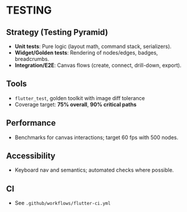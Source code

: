 # TESTING

## Strategy (Testing Pyramid)
- **Unit tests**: Pure logic (layout math, command stack, serializers).
- **Widget/Golden tests**: Rendering of nodes/edges, badges, breadcrumbs.
- **Integration/E2E**: Canvas flows (create, connect, drill-down, export).

## Tools
- `flutter_test`, golden toolkit with image diff tolerance
- Coverage target: **75% overall**, **90% critical paths**

## Performance
- Benchmarks for canvas interactions; target 60 fps with 500 nodes.

## Accessibility
- Keyboard nav and semantics; automated checks where possible.

## CI
- See `.github/workflows/flutter-ci.yml`
